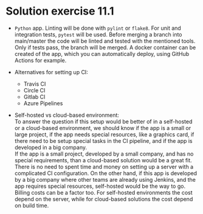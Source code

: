 # Solution exercise 11.1

- `Python` app. Linting will be done with `pylint` or `flake8`. For unit and integration tests, `pytest` will be used. Before merging a branch into main/master the code will be linted and tested with the mentioned tools. Only if tests pass, the branch will be merged. A docker container can be created of the app, which you can automatically deploy, using GitHub Actions for example.

- Alternatives for setting up CI:

    - Travis CI
    - Circle CI
    - Gitlab CI
    - Azure Pipelines

- Self-hosted vs cloud-based environment: <br>
  To answer the question if this setup would be better of in a self-hosted or a cloud-based environment, we should know if the app is a small or large project, if the app needs special resources, like a graphics card, if there need to be setup special tasks in the CI pipeline, and if the app is developed in a big company. <br>
  If the app is a small project, developed by a small company, and has no special requirements, than a cloud-based solution would be a great fit. There is no need to spent time and money on setting up a server with a complicated CI configuration. On the other hand, if this app is developed by a big company where other teams are already using Jenkins, and the app requires special resources, self-hosted would be the way to go. Billing costs can be a factor too. For self-hosted environments the cost depend on the server, while for cloud-based solutions the cost depend on build time.

